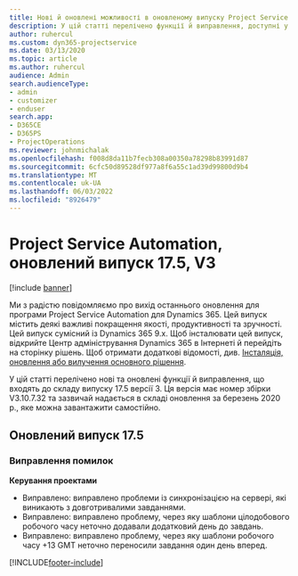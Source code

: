 ```yaml
---
title: Нові й оновлені можливості в оновленому випуску Project Service Automation 17.5, виправлення, версії 3
description: У цій статті перелічено функції й виправлення, доступні у випуску Project Service Automation 17.5 версії 3.
author: ruhercul
ms.custom: dyn365-projectservice
ms.date: 03/13/2020
ms.topic: article
ms.author: ruhercul
audience: Admin
search.audienceType:
- admin
- customizer
- enduser
search.app:
- D365CE
- D365PS
- ProjectOperations
ms.reviewer: johnmichalak
ms.openlocfilehash: f008d8da11b7fecb308a00350a78298b83991d87
ms.sourcegitcommit: 6cfc50d89528df977a8f6a55c1ad39d99800d9b4
ms.translationtype: MT
ms.contentlocale: uk-UA
ms.lasthandoff: 06/03/2022
ms.locfileid: "8926479"
---
```

# <a name="project-service-automation-update-release-175-v3"></a>Project Service Automation, оновлений випуск 17.5, V3

[!include [banner](../includes/psa-now-project-operations.md)]

Ми з радістю повідомляємо про вихід останнього оновлення для програми Project Service Automation для Dynamics 365. Цей випуск містить деякі важливі покращення якості, продуктивності та зручності.  Цей випуск сумісний із Dynamics 365 9.x. Щоб інсталювати цей випуск, відкрийте Центр адміністрування Dynamics 365 в Інтернеті й перейдіть на сторінку рішень. Щоб отримати додаткові відомості, див. [Інсталяція, оновлення або вилучення основного рішення](/power-platform/admin/install-remove-preferred-solution).

У цій статті перелічено нові та оновлені функції й виправлення, що входять до складу випуску 17.5 версії 3. Ця версія має номер збірки V3.10.7.32 та зазвичай надається в складі оновлення за березень 2020 р., яке можна завантажити самостійно.


## <a name="update-release-175"></a>Оновлений випуск 17.5

### <a name="bug-fixes"></a>Виправлення помилок


**Керування проектами**

- Виправлено: виправлено проблеми із синхронізацією на сервері, які виникають з довготривалими завданнями.
- Виправлено: виправлено проблему, через яку шаблони цілодобового робочого часу неточно додавали додатковий день до завдань.
- Виправлено: виправлено проблему, через яку шаблони робочого часу +13 GMT неточно переносили завдання один день вперед.



[!INCLUDE[footer-include](../includes/footer-banner.md)]
